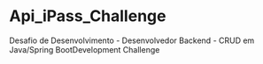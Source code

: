 # Api_iPass_Challenge
 Desafio de Desenvolvimento - Desenvolvedor Backend -  CRUD em Java/Spring BootDevelopment Challenge
